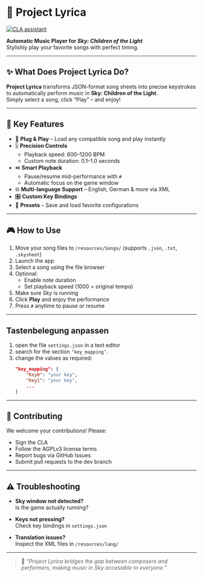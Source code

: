 # 🎹 Project Lyrica

[![CLA assistant](https://cla-assistant.io/readme/badge/VanilleIce/ProjectLyrica_Linux)](https://cla-assistant.io/VanilleIce/ProjectLyrica_Linux)

**Automatic Music Player for _Sky: Children of the Light_**  
Stylishly play your favorite songs with perfect timing.

---

## ✨ What Does Project Lyrica Do?

**Project Lyrica** transforms JSON-format song sheets into precise keystrokes to automatically perform music in **Sky: Children of the Light**.  
Simply select a song, click “Play” – and enjoy!

---

## 🔑 Key Features

- 🎼 **Plug & Play** – Load any compatible song and play instantly  
- 🎚️ **Precision Controls**  
  - Playback speed: 600–1200 BPM  
  - Custom note duration: 0.1–1.0 seconds  
- ⏯️ **Smart Playback**  
  - Pause/resume mid-performance with `#`  
  - Automatic focus on the game window  
- 🌐 **Multi-language Support** – English, German & more via XML  
- 🎛️ **Custom Key Bindings**  
- 💾 **Presets** – Save and load favorite configurations  

---

## 🎮 How to Use

1. Move your song files to `/resources/Songs/` (supports `.json`, `.txt`, `.skysheet`)  
2. Launch the app  
3. Select a song using the file browser  
4. Optional:  
   - Enable note duration  
   - Set playback speed (1000 = original tempo)  
5. Make sure _Sky_ is running  
6. Click **Play** and enjoy the performance  
7. Press `#` anytime to pause or resume

---

## Tastenbelegung anpassen

1. open the file `settings.json` in a text editor
2. search for the section `‘key_mapping’`.
3. change the values as required:
   ```json
   "key_mapping": {
       "Key0": "your key",
       "Key1": "your key",
       ...
   }

---

## 🤝 Contributing

We welcome your contributions! Please:

- Sign the CLA  
- Follow the AGPLv3 license terms  
- Report bugs via GitHub Issues  
- Submit pull requests to the dev branch

---

## ⚠️ Troubleshooting

- **Sky window not detected?**  
  Is the game actually running?

- **Keys not pressing?**  
  Check key bindings in `settings.json`  

- **Translation issues?**  
  Inspect the XML files in `/resources/lang/`  

---

> 🌈 _“Project Lyrica bridges the gap between composers and performers, making music in Sky accessible to everyone.”_
